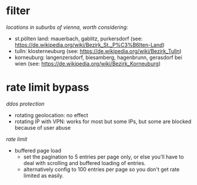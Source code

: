# filter

_locations in suburbs of vienna, worth considering:_

-   st.pölten land: mauerbach, gablitz, purkersdorf (see: https://de.wikipedia.org/wiki/Bezirk_St._P%C3%B6lten-Land)
-   tulln: klosterneuburg (see: https://de.wikipedia.org/wiki/Bezirk_Tulln)
-   korneuburg: langenzersdorf, biesamberg, hagenbrunn, gerasdorf bei wien (see: https://de.wikipedia.org/wiki/Bezirk_Korneuburg)

# rate limit bypass

_ddos protection_

-   rotating geolocation: no effect
-   rotating IP with VPN: works for most but some IPs, but some are blocked because of user abuse

_rate limit_

-   buffered page load
    -   set the pagination to 5 entries per page only, or else you'll have to deal with scrolling and buffered loading of entries.
    -   alternatively config to 100 entries per page so you don't get rate limited as easily.
